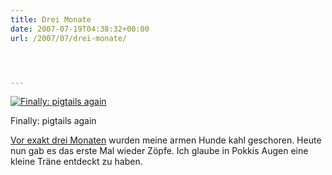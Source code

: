 ```yaml
---
title: Drei Monate
date: 2007-07-19T04:38:32+00:00
url: /2007/07/drei-monate/




---
```

<div class="flickr">
  <a href="http://www.flickr.com/photos/schreibblogade/850494371/" title="Finally: pigtails again"><img src="//farm2.static.flickr.com/1042/850494371_f9c618ea2c.jpg" alt="Finally: pigtails again" /></a></p>

  <p>
    Finally: pigtails again
  </p>
</div>

[Vor exakt drei Monaten][1] wurden meine armen Hunde kahl geschoren. Heute nun gab es das erste Mal wieder Zöpfe. Ich glaube in Pokkis Augen eine kleine Träne entdeckt zu haben.

 [1]: http://flickr.com/photos/schreibblogade/464935328/
